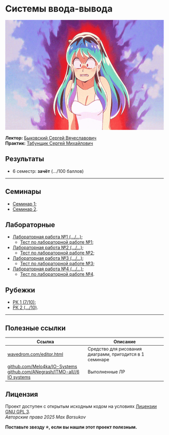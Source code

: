 # Системы ввода-вывода

<img alt="urusei-yatsura" src="https://github.com/maxbarsukov/itmo/blob/master/.docs/urusei-yatsura.gif" height="350">

**Лектор:** [Быковский Сергей Вячеславович](https://my.itmo.ru/persons/142291) \
**Практик:** [Табунщик Сергей Михайлович](https://my.itmo.ru/persons/242548)

## Результаты

- 6 семестр: **зачёт** (.../100 баллов)

---

## Семинары

- [Семинар 1](./семинары/1/);
- [Семинар 2](./семинары/2/).

## Лабораторные

- [Лабораторная работа №1 (.../...)](./лабораторные/lab1/);
    - [Тест по лабораторной работе №1](./лабораторные/lab1/test.md);
- [Лабораторная работа №2 (.../...)](./лабораторные/lab2/);
    - [Тест по лабораторной работе №2](./лабораторные/lab2/test.md);
- [Лабораторная работа №3 (.../...)](./лабораторные/lab3/);
    - [Тест по лабораторной работе №3](./лабораторные/lab3/test.md);
- [Лабораторная работа №4 (.../...)](./лабораторные/lab4/);
    - [Тест по лабораторной работе №4](./лабораторные/lab4/test.md).

## Рубежки

- [РК 1 (7/10)](./тесты/1.md);
- [РК 2 (.../10)](./тесты/2.md).

---

## Полезные ссылки

| Ссылка | Описание |
| --- | --- |
| [wavedrom.com/editor.html](https://wavedrom.com/editor.html) | Средство для рисования диаграмм, пригодится в 1 семинаре |
| [github.com/Melo4ka/IO-Systems](https://github.com/Melo4ka/IO-Systems) <br> [github.com/ANegrash/ITMO-all//6 IO systems](https://github.com/ANegrash/ITMO-all/tree/master/6%20IO%20systems) | Выполненные ЛР |

## Лицензия <a name="license"></a>

Проект доступен с открытым исходным кодом на условиях [Лицензии GNU GPL 3](https://opensource.org/license/gpl-3-0/). \
*Авторские права 2025 Max Barsukov*

**Поставьте звезду :star:, если вы нашли этот проект полезным.**
